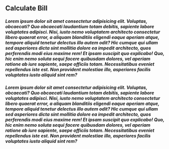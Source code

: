 ## Calculate Bill 
##### Lorem ipsum dolor sit amet consectetur adipisicing elit. Voluptas, obcaecati? Quo obcaecati laudantium totam debitis, sapiente labore voluptates adipisci. Nisi, iusto nemo voluptatem architecto consectetur libero quaerat error, a aliquam blanditiis eligendi eaque aperiam atque, tempore aliquid tenetur delectus illo autem odit? Hic cumque qui ullam sed asperiores dicta sint mollitia dolore ea impedit architecto, quos perferendis modi eius maxime rem! Et ipsam suscipit quo explicabo! Quo, hic enim nemo soluta sequi facere quibusdam dolores, vel aperiam ratione ab iure sapiente, saepe officiis totam. Necessitatibus eveniet repellendus iste est. Non provident molestiae illo, asperiores facilis voluptates iusto aliquid sint rem?


##### Lorem ipsum dolor sit amet consectetur adipisicing elit. Voluptas, obcaecati? Quo obcaecati laudantium totam debitis, sapiente labore voluptates adipisci. Nisi, iusto nemo voluptatem architecto consectetur libero quaerat error, a aliquam blanditiis eligendi eaque aperiam atque, tempore aliquid tenetur delectus illo autem odit? Hic cumque qui ullam sed asperiores dicta sint mollitia dolore ea impedit architecto, quos perferendis modi eius maxime rem! Et ipsam suscipit quo explicabo! Quo, hic enim nemo soluta sequi facere quibusdam dolores, vel aperiam ratione ab iure sapiente, saepe officiis totam. Necessitatibus eveniet repellendus iste est. Non provident molestiae illo, asperiores facilis voluptates iusto aliquid sint rem?